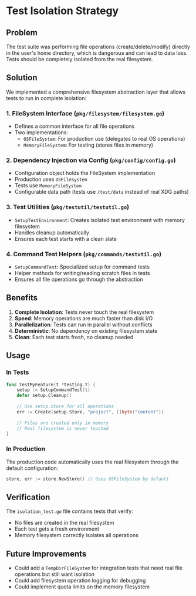 # Test Isolation Strategy

## Problem
The test suite was performing file operations (create/delete/modify) directly in the user's home directory, which is dangerous and can lead to data loss. Tests should be completely isolated from the real filesystem.

## Solution
We implemented a comprehensive filesystem abstraction layer that allows tests to run in complete isolation:

### 1. FileSystem Interface (`pkg/filesystem/filesystem.go`)
- Defines a common interface for all file operations
- Two implementations:
  - `OSFileSystem`: For production use (delegates to real OS operations)
  - `MemoryFileSystem`: For testing (stores files in memory)

### 2. Dependency Injection via Config (`pkg/config/config.go`)
- Configuration object holds the FileSystem implementation
- Production uses `OSFileSystem`
- Tests use `MemoryFileSystem`
- Configurable data path (tests use `/test/data` instead of real XDG paths)

### 3. Test Utilities (`pkg/testutil/testutil.go`)
- `SetupTestEnvironment`: Creates isolated test environment with memory filesystem
- Handles cleanup automatically
- Ensures each test starts with a clean slate

### 4. Command Test Helpers (`pkg/commands/testutil.go`)
- `SetupCommandTest`: Specialized setup for command tests
- Helper methods for writing/reading scratch files in tests
- Ensures all file operations go through the abstraction

## Benefits

1. **Complete Isolation**: Tests never touch the real filesystem
2. **Speed**: Memory operations are much faster than disk I/O
3. **Parallelization**: Tests can run in parallel without conflicts
4. **Deterministic**: No dependency on existing filesystem state
5. **Clean**: Each test starts fresh, no cleanup needed

## Usage

### In Tests
```go
func TestMyFeature(t *testing.T) {
    setup := SetupCommandTest(t)
    defer setup.Cleanup()
    
    // Use setup.Store for all operations
    err := Create(setup.Store, "project", []byte("content"))
    
    // Files are created only in memory
    // Real filesystem is never touched
}
```

### In Production
The production code automatically uses the real filesystem through the default configuration:
```go
store, err := store.NewStore() // Uses OSFileSystem by default
```

## Verification
The `isolation_test.go` file contains tests that verify:
- No files are created in the real filesystem
- Each test gets a fresh environment
- Memory filesystem correctly isolates all operations

## Future Improvements
- Could add a `TempDirFileSystem` for integration tests that need real file operations but still want isolation
- Could add filesystem operation logging for debugging
- Could implement quota limits on the memory filesystem